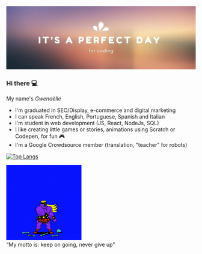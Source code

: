 
<img src="https://github.com/Gwenishere/Gwenishere/blob/master/It's%20a%20perfect%20day.jpg" width=600px style="max-width:100%;">

### Hi there :computer:

<span>My name's *Gwenaëlle*</span>

-  I'm graduated in SEO/Display, e-commerce and digital marketing
-  I can speak French, English, Portuguese, Spanish and Italian
-  I'm student in web development (JS, React, NodeJs, SQL)
-  I like creating little games or stories, animations using Scratch or Codepen, for fun :video_game:
-  I'm a Google Crowdsource member (translation, "teacher" for robots)



[![Top Langs](https://github-readme-stats.vercel.app/api/top-langs/?username=gwenishere)](https://github.com/gwenishere/github-readme-stats)</br>

<img src="https://github.com/Gwenishere/Gwenishere/blob/master/received_416713038940968.gif" height=200px, width=200px> <br>
<q>My motto is: keep on going, never give up</q>
